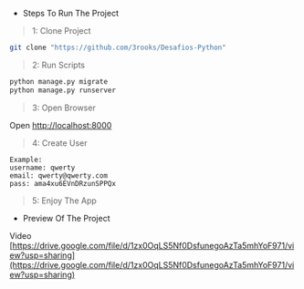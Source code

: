 - Steps To Run The Project

> 1: Clone Project
```bash
git clone "https://github.com/3rooks/Desafios-Python"
```
> 2: Run Scripts
```bash
python manage.py migrate
python manage.py runserver
```
> 3: Open Browser

Open [http://localhost:8000](http://localhost:8000)

> 4: Create User
```
Example:
username: qwerty
email: qwerty@qwerty.com
pass: ama4xu6EVnDRzunSPPQx
```

> 5: Enjoy The App

- Preview Of The Project

Video [https://drive.google.com/file/d/1zx0OqLS5Nf0DsfunegoAzTa5mhYoF971/view?usp=sharing](https://drive.google.com/file/d/1zx0OqLS5Nf0DsfunegoAzTa5mhYoF971/view?usp=sharing)
